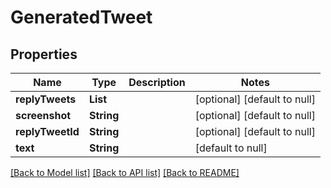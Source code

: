 # GeneratedTweet
## Properties

| Name | Type | Description | Notes |
|------------ | ------------- | ------------- | -------------|
| **replyTweets** | **List** |  | [optional] [default to null] |
| **screenshot** | **String** |  | [optional] [default to null] |
| **replyTweetId** | **String** |  | [optional] [default to null] |
| **text** | **String** |  | [default to null] |

[[Back to Model list]](../README.md#documentation-for-models) [[Back to API list]](../README.md#documentation-for-api-endpoints) [[Back to README]](../README.md)

